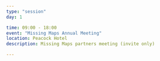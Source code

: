 ```yaml
---
type: "session"
day: 1

time: 09:00 - 18:00
event: "Missing Maps Annual Meeting"
location: Peacock Hotel
description: Missing Maps partners meeting (invite only)

---
```


